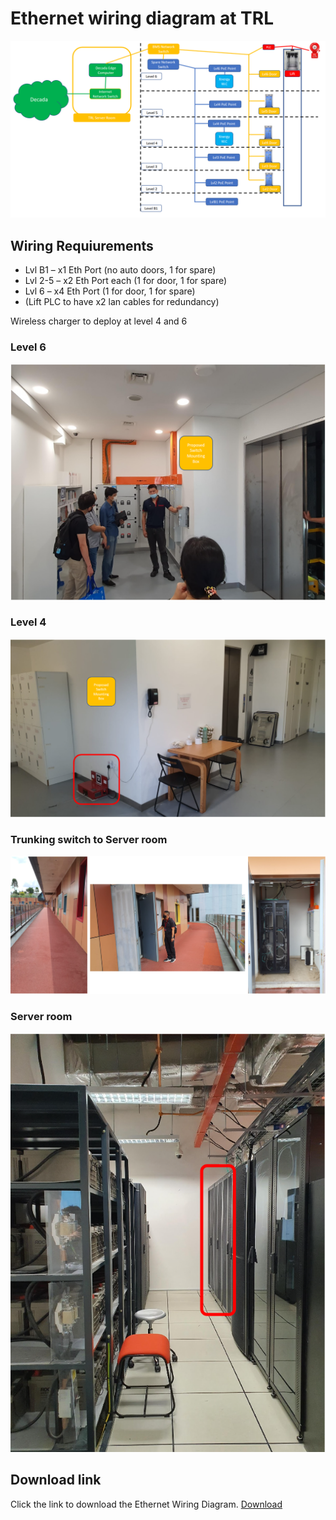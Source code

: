# Ethernet wiring diagram at TRL

![Ethernet wiring diagram at TRL](../images/wiring.png)

## Wiring Requiurements

- Lvl B1 – x1 Eth Port (no auto doors, 1 for spare)
- Lvl 2-5 – x2 Eth Port each (1 for door, 1 for spare)
- Lvl 6 – x4 Eth Port (1 for door, 1 for spare) 
- (Lift PLC to have x2 lan cables for redundancy)

Wireless charger to deploy at level 4 and 6

### Level 6
![Level 6](../images/l6.png)

### Level 4
![Level 4](../images/l4.png)

### Trunking switch to Server room
![Trunking switch to Server room](../images/trunking.png)

### Server room
![Server room](../images/server.png)

## Download link
Click the link to download the Ethernet Wiring Diagram.
[Download](../download/Wiring.pptx)
